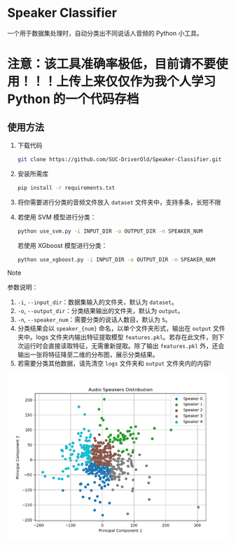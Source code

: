 # Speaker Classifier

一个用于数据集处理时，自动分类出不同说话人音频的 Python 小工具。

# 注意：该工具准确率极低，目前请不要使用！！！上传上来仅仅作为我个人学习 Python 的一个代码存档

## 使用方法

1.  下载代码

    ```bash
    git clone https://github.com/SUC-DriverOld/Speaker-Classifier.git
    ```

2.  安装所需库

    ```bash
    pip install -r requirements.txt
    ```

3.  将你需要进行分类的音频文件放入 `dataset` 文件夹中，支持多条，长短不限
4.  若使用 SVM 模型进行分类：

    ```bash
    python use_svm.py -i INPUT_DIR -o OUTPUT_DIR -n SPEAKER_NUM
    ```

    若使用 XGboost 模型进行分类：

    ```bash
    python use_xgboost.py -i INPUT_DIR -o OUTPUT_DIR -n SPEAKER_NUM
    ```

> [!NOTE]
>
> 参数说明：
>
> 1. `-i`, `--input_dir`：数据集输入的文件夹，默认为 `dataset`。
> 2. `-o`, `--output_dir`：分类结果输出的文件夹，默认为 `output`。
> 3. `-n`, `--speaker_num`：需要分类的说话人数目，默认为 `5`。
> 4. 分类结果会以 `speaker_{num}` 命名，以单个文件夹形式，输出在 `output` 文件夹中。logs 文件夹内输出特征提取模型 `features.pkl`。若存在此文件，则下次运行时会直接读取特征，无需重新提取。除了输出 `features.pkl` 外，还会输出一张将特征降至二维的分布图，展示分类结果。
> 5. 若需要分类其他数据，请先清空 `logs` 文件夹和 `output` 文件夹内的内容!

![image1](./logs/speakers_distribution_svm.png)

